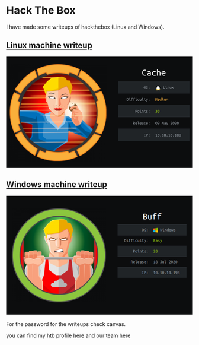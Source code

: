 # Hack The Box

I have made some writeups of hackthebox (Linux and Windows).

## [Linux machine writeup](https://www.merlijnvermeer.nl/writeups/merlijnvermeerhtblinux.pdf)

![Linux machine writeup](cache.png)

## [Windows machine writeup](https://www.merlijnvermeer.nl/writeups/merlijnvermeerhtbwindows.pdf)

![Windows machine writeup](buff.png)

For the password for the writeups check canvas.

<script src="https://www.hackthebox.eu/badge/268216"></script>

you can find my htb profile [here](https://www.hackthebox.eu/profile/268216) and our team [here](https://www.hackthebox.eu/teams/profile/3155)
